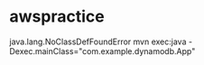 # awspractice
java.lang.NoClassDefFoundError
mvn exec:java -Dexec.mainClass="com.example.dynamodb.App"
